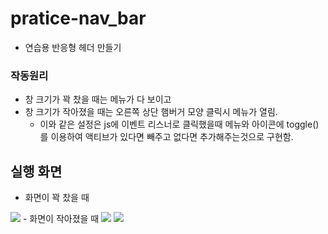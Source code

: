 # pratice-nav_bar
- 연습용 반응형 헤더 만들기

### 작동원리 

- 창 크기가 꽉 찼을 때는 메뉴가 다 보이고
- 창 크기가 작아졌을 때는 오른쪽 상단 햄버거 모양 클릭시 메뉴가 열림.
  - 이와 같은 설정은 js에 이벤트 리스너로 클릭했을때 메뉴와 아이콘에 toggle() 를 이용하여 액티브가 있다면 빼주고 없다면 추가해주는것으로 구현함.

## 실행 화면

- 화면이 꽉 찼을 때
<img src="https://user-images.githubusercontent.com/81172451/148514047-99901ab9-1ce9-4f24-bd51-16900564ea2c.png">
- 화면이 작아졌을 때
<img src="https://user-images.githubusercontent.com/81172451/148514047-99901ab9-1ce9-4f24-bd51-16900564ea2c.png">
<img src="https://user-images.githubusercontent.com/81172451/148514979-7a4ad837-b7f2-4f18-b55b-96bec32fa381.png">

